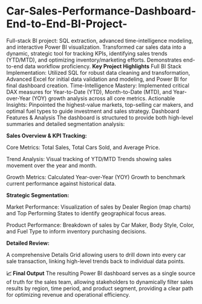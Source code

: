 # Car-Sales-Performance-Dashboard-End-to-End-BI-Project-
Full-stack BI project: SQL extraction, advanced time-intelligence modeling, and interactive Power BI visualization. Transformed car sales data into a dynamic, strategic tool for tracking KPIs, identifying sales trends (YTD/MTD), and optimizing inventory/marketing efforts. Demonstrates end-to-end data workflow proficiency.
**Key Project Highlights**
Full BI Stack Implementation: Utilized SQL for robust data cleaning and transformation, Advanced Excel for initial data validation and modeling, and Power BI for final dashboard creation.
Time-Intelligence Mastery: Implemented critical DAX measures for Year-to-Date (YTD), Month-to-Date (MTD), and Year-over-Year (YOY) growth analysis across all core metrics.
Actionable Insights: Pinpointed the highest-value markets, top-selling car makers, and optimal fuel types to guide investment and sales strategy.
Dashboard Features & Analysis
The dashboard is structured to provide both high-level summaries and detailed segmentation analysis:

**Sales Overview & KPI Tracking:**

Core Metrics: Total Sales, Total Cars Sold, and Average Price.

Trend Analysis: Visual tracking of YTD/MTD Trends showing sales movement over the year and month.

Growth Metrics: Calculated Year-over-Year (YOY) Growth to benchmark current performance against historical data.

**Strategic Segmentation:**

Market Performance: Visualization of sales by Dealer Region (map charts) and Top Performing States to identify geographical focus areas.

Product Performance: Breakdown of sales by Car Maker, Body Style, Color, and Fuel Type to inform inventory purchasing decisions.

**Detailed Review:**

A comprehensive Details Grid allowing users to drill down into every car sale transaction, linking high-level trends back to individual data points.

**📈 Final Output**
The resulting Power BI dashboard serves as a single source of truth for the sales team, allowing stakeholders to dynamically filter sales results by region, time period, and product segment, providing a clear path for optimizing revenue and operational efficiency.
